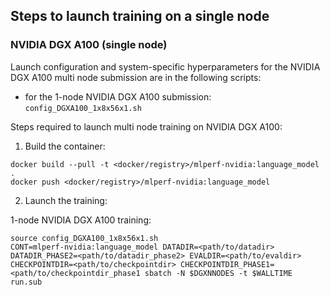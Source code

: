 ## Steps to launch training on a single node

### NVIDIA DGX A100 (single node)
Launch configuration and system-specific hyperparameters for the NVIDIA DGX A100
multi node submission are in the following scripts:
* for the 1-node NVIDIA DGX A100 submission: `config_DGXA100_1x8x56x1.sh`

Steps required to launch multi node training on NVIDIA DGX A100:

1. Build the container:

```
docker build --pull -t <docker/registry>/mlperf-nvidia:language_model .
docker push <docker/registry>/mlperf-nvidia:language_model
```

2. Launch the training:

1-node NVIDIA DGX A100 training:

```
source config_DGXA100_1x8x56x1.sh
CONT=mlperf-nvidia:language_model DATADIR=<path/to/datadir> DATADIR_PHASE2=<path/to/datadir_phase2> EVALDIR=<path/to/evaldir> CHECKPOINTDIR=<path/to/checkpointdir> CHECKPOINTDIR_PHASE1=<path/to/checkpointdir_phase1 sbatch -N $DGXNNODES -t $WALLTIME run.sub
```
